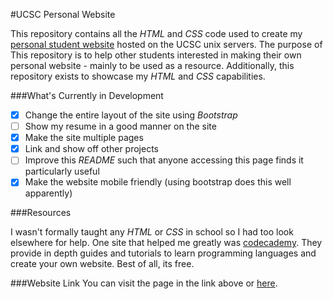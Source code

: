#UCSC Personal Website

This repository contains all the _HTML_ and _CSS_ code used to create my
[personal student website](http://people.ucsc.edu/~dgaguirr/) hosted on the UCSC
unix servers. The purpose of This repository is to help other students
interested in making their own personal website - mainly to be used as a
resource. Additionally, this repository exists to showcase my _HTML_ and _CSS_
capabilities.

###What's Currently in Development
- [x] Change the entire layout of the site using _Bootstrap_
- [ ] Show my resume in a good manner on the site
- [x] Make the site multiple pages
- [x] Link and show off other projects
- [ ] Improve this _README_ such that anyone accessing this page finds it
particularly useful
- [x] Make the website mobile friendly (using bootstrap does this well
  apparently)

###Resources

I wasn't formally taught any _HTML_ or _CSS_ in school so I had too look
elsewhere for help. One site that helped me greatly was
[codecademy](https://www.codecademy.com/). They provide in depth guides and
tutorials to learn programming languages and create your own website. Best of
all, its free.

###Website Link
You can visit the page in the link above or
[here](http://people.ucsc.edu/~dgaguirr/).
